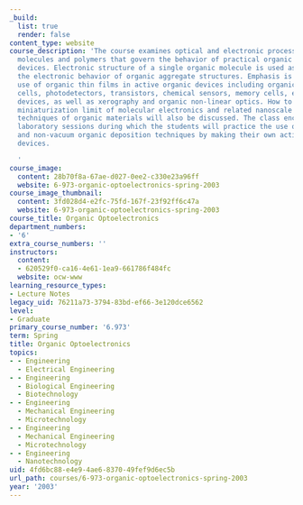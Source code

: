 ```yaml
---
_build:
  list: true
  render: false
content_type: website
course_description: 'The course examines optical and electronic processes in organic
  molecules and polymers that govern the behavior of practical organic optoelectronic
  devices. Electronic structure of a single organic molecule is used as a guide to
  the electronic behavior of organic aggregate structures. Emphasis is placed on the
  use of organic thin films in active organic devices including organic LEDs, solar
  cells, photodetectors, transistors, chemical sensors, memory cells, electrochromic
  devices, as well as xerography and organic non-linear optics. How to reach the ultimate
  miniaturization limit of molecular electronics and related nanoscale patterning
  techniques of organic materials will also be discussed. The class encompasses three
  laboratory sessions during which the students will practice the use of select vacuum
  and non-vacuum organic deposition techniques by making their own active organic
  devices.

  '
course_image:
  content: 28b70f8a-67ae-d027-0ee2-c330e23a96ff
  website: 6-973-organic-optoelectronics-spring-2003
course_image_thumbnail:
  content: 3fd028d4-e2fc-75fd-167f-23f92ff6c47a
  website: 6-973-organic-optoelectronics-spring-2003
course_title: Organic Optoelectronics
department_numbers:
- '6'
extra_course_numbers: ''
instructors:
  content:
  - 620529f0-ca16-4e61-1ea9-661786f484fc
  website: ocw-www
learning_resource_types:
- Lecture Notes
legacy_uid: 76211a73-3794-83bd-ef66-3e120dce6562
level:
- Graduate
primary_course_number: '6.973'
term: Spring
title: Organic Optoelectronics
topics:
- - Engineering
  - Electrical Engineering
- - Engineering
  - Biological Engineering
  - Biotechnology
- - Engineering
  - Mechanical Engineering
  - Microtechnology
- - Engineering
  - Mechanical Engineering
  - Microtechnology
- - Engineering
  - Nanotechnology
uid: 4fd6bc88-e4e9-4ae6-8370-49fef9d6ec5b
url_path: courses/6-973-organic-optoelectronics-spring-2003
year: '2003'
---
```


